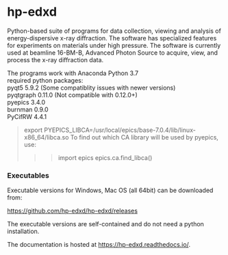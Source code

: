 # hp-edxd
 
Python-based suite of programs for data collection, viewing and analysis of energy-dispersive x-ray diffraction. The software has specialized features for experiments on materials under high pressure. The software is currently used at beamline 16-BM-B, Advanced Photon Source to acquire, view, and process the x-ray diffraction data.

The programs work with Anaconda Python 3.7 <br>
required python packages: <br>
pyqt5 5.9.2 (Some compatiblity issues with newer versions)<br>
pyqtgraph 0.11.0 (Not compatible with 0.12.0+)<br> 
pyepics 3.4.0<br>
burnman 0.9.0<br>
PyCifRW 4.4.1 <br>

> export PYEPICS_LIBCA=/usr/local/epics/base-7.0.4/lib/linux-x86_64/libca.so
To find out which CA library will be used by pyepics, use:
>>> import epics
>>> epics.ca.find_libca()

### Executables

Executable versions for Windows, Mac OS (all 64bit) can be downloaded from:

https://github.com/hp-edxd/hp-edxd/releases

The executable versions are self-contained and do not need a python installation.

The documentation is hosted at https://hp-edxd.readthedocs.io/.